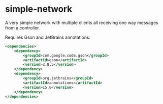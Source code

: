# simple-network
A very simple network with multiple clients all receiving one way messages from a controller.

Requires Gson and JetBrains annotations:
```xml
<dependencies>
    <dependency>
        <groupId>com.google.code.gson</groupId>
        <artifactId>gson</artifactId>
        <version>2.8.5</version>
    </dependency>
    <dependency>
        <groupId>org.jetbrains</groupId>
        <artifactId>annotations</artifactId>
        <version>15.0</version>
    </dependency>
</dependencies>
```
